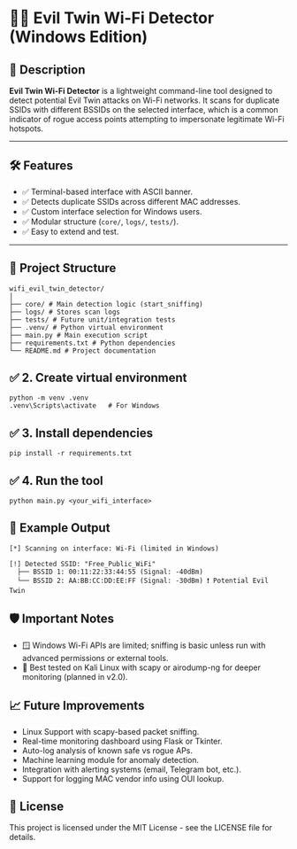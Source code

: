 # 🕵️‍♂️ Evil Twin Wi-Fi Detector (Windows Edition)



## 📌 Description

**Evil Twin Wi-Fi Detector** is a lightweight command-line tool designed to detect potential Evil Twin attacks on Wi-Fi networks. It scans for duplicate SSIDs with different BSSIDs on the selected interface, which is a common indicator of rogue access points attempting to impersonate legitimate Wi-Fi hotspots.

---

## 🛠️ Features

- ✅ Terminal-based interface with ASCII banner.
- ✅ Detects duplicate SSIDs across different MAC addresses.
- ✅ Custom interface selection for Windows users.
- ✅ Modular structure (`core/`, `logs/`, `tests/`).
- ✅ Easy to extend and test.

---

## 📁 Project Structure

    wifi_evil_twin_detector/
    │
    ├── core/ # Main detection logic (start_sniffing)
    ├── logs/ # Stores scan logs
    ├── tests/ # Future unit/integration tests
    ├── .venv/ # Python virtual environment
    ├── main.py # Main execution script
    ├── requirements.txt # Python dependencies
    └── README.md # Project documentation
## ✅ 2. Create virtual environment
    python -m venv .venv
    .venv\Scripts\activate   # For Windows
## ✅ 3. Install dependencies
    pip install -r requirements.txt
## ✅ 4. Run the tool
    python main.py <your_wifi_interface>
## 🧪 Example Output
    [*] Scanning on interface: Wi-Fi (limited in Windows)

    [!] Detected SSID: "Free_Public_WiFi"
      ├── BSSID 1: 00:11:22:33:44:55 (Signal: -40dBm)
      └── BSSID 2: AA:BB:CC:DD:EE:FF (Signal: -30dBm) ❗ Potential Evil Twin
## 🛡️ Important Notes
 - 🪟 Windows Wi-Fi APIs are limited; sniffing is basic unless run with advanced permissions or external tools.
 - 🧪 Best tested on Kali Linux with scapy or airodump-ng for deeper monitoring (planned in v2.0).
## 📈 Future Improvements
- Linux Support with scapy-based packet sniffing.
- Real-time monitoring dashboard using Flask or Tkinter.
- Auto-log analysis of known safe vs rogue APs.
- Machine learning module for anomaly detection.
- Integration with alerting systems (email, Telegram bot, etc.).
- Support for logging MAC vendor info using OUI lookup.
## 📜 License
This project is licensed under the MIT License - see the LICENSE file for details.

